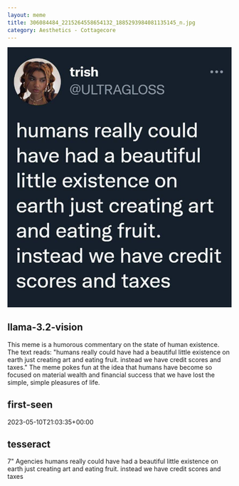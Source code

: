 ```yaml
---
layout: meme
title: 306084484_2215264558654132_1885293984081135145_n.jpg
category: Aesthetics - Cottagecore
---
```


<div markdown="0"><a href="306084484_2215264558654132_1885293984081135145_n.jpg"><img class="photo" src="306084484_2215264558654132_1885293984081135145_n.jpg" /></a>

<h2>llama-3.2-vision</h2>
<p title="Llama-3.2-11B is a really good model that probably gets the visual details right but doesn't understand literary or media references, and often fails to accurately represent the physical arrangement of objects and the implied relationships between the objects.">This meme is a humorous commentary on the state of human existence. The text reads: &quot;humans really could have had a beautiful little existence on earth just creating art and eating fruit. instead we have credit scores and taxes.&quot; The meme pokes fun at the idea that humans have become so focused on material wealth and financial success that we have lost the simple, simple pleasures of life.</p>

<h2>first-seen</h2>
<p title="Because Git doesn't preserve file modification times, this metadata file contains the file's modification time when it was added to the library.">2023-05-10T21:03:35+00:00</p>

<h2>tesseract</h2>
<p title="Tesseract is often terrible and just gives a lot of nonsense characters, but it used to be the state of the art, and usually it is better at correctly representing text than llama-3.2-vision-11b.">7&quot; Agencies humans really could have had a beautiful little existence on earth just creating art and eating fruit. instead we have credit scores and taxes</p>

</div>

